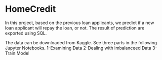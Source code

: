 # HomeCredit
In this project, based on the previous loan applicants, we predict if a new loan applicant will repay the loan, or not.
The result of prediction are exported using SQL.

The data can be downloaded from Kaggle. 
See three parts in the following Jupyter Notebooks.
1-Examining Data
2-Dealing with Imbalanceed Data
3-Train Model
